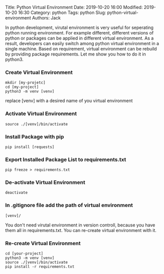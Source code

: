 Title: Python Virtual Environment
Date: 2019-10-20 16:00
Modified: 2019-10-20 16:30
Category: python
Tags: python
Slug: python-virtual-environment
Authors: Jack

In python development, virutal environment is very useful for seperating python running environment.  For example different, different versions of python or packages can be applied in different virtual environment.  As a result, developers can easily switch among python virtual environment in a single machine.  Based on requirement, virtual environment can be rebuild by providing package requirements.
Let me show you how to do it in python3.

### Create Virtual Environment

```
mkdir [my-projetc]
cd [my-project]
python3 -m venv [venv]
```
replace [venv] with a desired name of you virtual environment

### Activate Virtual Environment

```
source ./[venv]/bin/activate
```

### Install Package with pip

```
pip install [requests]
```

### Export Installed Package List to requirements.txt

```
pip freeze > requirements.txt
```

### De-activate Virtual Environment

```
deactivate
```

### In .gitignore file add the path of virtual environment

```
[venv]/
```

 You don't need virutal environment in version controll, because you have them all in requirements.txt. You can re-create virtual environment with it.

### Re-create Virtual Environment

```
cd [your-project]
python3 -m venv [venv]
source ./[venv]/bin/activate
pip install -r requirements.txt

```
